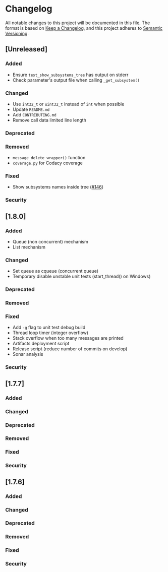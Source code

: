 # Changelog
All notable changes to this project will be documented in this file.
The format is based on [Keep a Changelog](https://keepachangelog.com/en/1.0.0/),
and this project adheres to [Semantic Versioning](https://semver.org/spec/v2.0.0.html).

## [Unreleased]
### Added
* Ensure `test_show_subsystems_tree` has output on stderr
* Check parameter's output file when calling `_get_subsystem()`
### Changed
* Use `int32_t` or `uint32_t` instead of `int` when possible
* Update `README.md`
* Add `CONTRIBUTING.md`
* Remove call data limited line length
### Deprecated
### Removed
* `message_delete_wrapper()` function
* `coverage.py` for Codacy coverage
### Fixed
* Show subsystems names inside tree ([#146](https://github.com/naccyde/yall/issues/176))
### Security

## [1.8.0]
### Added
* Queue (non concurrent) mechanism
* List mechanism
### Changed
* Set queue as cqueue (concurrent queue)
* Temporary disable unstable unit tests  (start_thread() on Windows)
### Deprecated
### Removed
### Fixed
* Add `-g` flag to unit test debug build
* Thread loop timer (integer overflow)
* Stack overflow when too many messages are printed
* Artifacts deployment script
* Release script (reduce number of commits on develop)
* Sonar analysis
### Security

## [1.7.7]
### Added
### Changed
### Deprecated
### Removed
### Fixed
### Security

## [1.7.6]
### Added
### Changed
### Deprecated
### Removed
### Fixed
### Security